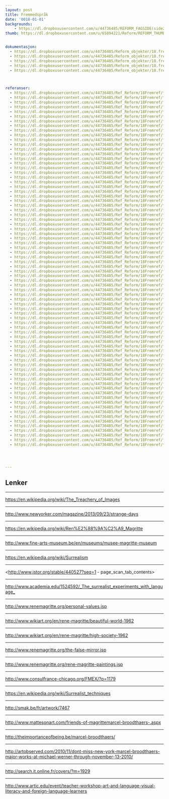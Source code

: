 ```yaml
---
layout: post
title: Fremmedspråk
date: '0018-01-01'
backgrounds:
    - https://dl.dropboxusercontent.com/u/44736485/REFORM_FAGSIDE(side2)/18.Fremmedspraak2m.jpg
thumb: https://dl.dropboxusercontent.com/u/65894221/Reform/REFORM_THUMBNAILS/18.Fremmedspraak.jpg


dokumentasjon:
  - https://dl.dropboxusercontent.com/u/44736485/Reform_objekter/18.frem1.jpg
  - https://dl.dropboxusercontent.com/u/44736485/Reform_objekter/18.frem2.jpg
  - https://dl.dropboxusercontent.com/u/44736485/Reform_objekter/18.frem3.jpg
  - https://dl.dropboxusercontent.com/u/44736485/Reform_objekter/18.frem4.jpg
  - https://dl.dropboxusercontent.com/u/44736485/Reform_objekter/18.frem5.jpg



referanser:
  - https://dl.dropboxusercontent.com/u/44736485/Ref_Reform/18Fremref/fremref01.jpg
  - https://dl.dropboxusercontent.com/u/44736485/Ref_Reform/18Fremref/fremref02.jpg
  - https://dl.dropboxusercontent.com/u/44736485/Ref_Reform/18Fremref/fremref03.jpg
  - https://dl.dropboxusercontent.com/u/44736485/Ref_Reform/18Fremref/fremref04.jpg
  - https://dl.dropboxusercontent.com/u/44736485/Ref_Reform/18Fremref/fremref04b.jpg
  - https://dl.dropboxusercontent.com/u/44736485/Ref_Reform/18Fremref/fremref05.jpg
  - https://dl.dropboxusercontent.com/u/44736485/Ref_Reform/18Fremref/fremref06.jpg
  - https://dl.dropboxusercontent.com/u/44736485/Ref_Reform/18Fremref/fremref06b.jpg
  - https://dl.dropboxusercontent.com/u/44736485/Ref_Reform/18Fremref/fremref07.jpg
  - https://dl.dropboxusercontent.com/u/44736485/Ref_Reform/18Fremref/fremref08.jpg
  - https://dl.dropboxusercontent.com/u/44736485/Ref_Reform/18Fremref/fremref09.jpg
  - https://dl.dropboxusercontent.com/u/44736485/Ref_Reform/18Fremref/fremref10.jpg
  - https://dl.dropboxusercontent.com/u/44736485/Ref_Reform/18Fremref/fremref11.jpg
  - https://dl.dropboxusercontent.com/u/44736485/Ref_Reform/18Fremref/fremref11b.jpg
  - https://dl.dropboxusercontent.com/u/44736485/Ref_Reform/18Fremref/fremref11c.jpg
  - https://dl.dropboxusercontent.com/u/44736485/Ref_Reform/18Fremref/fremref11d.jpg
  - https://dl.dropboxusercontent.com/u/44736485/Ref_Reform/18Fremref/fremref12.jpg
  - https://dl.dropboxusercontent.com/u/44736485/Ref_Reform/18Fremref/fremref13.jpg
  - https://dl.dropboxusercontent.com/u/44736485/Ref_Reform/18Fremref/fremref14.jpg
  - https://dl.dropboxusercontent.com/u/44736485/Ref_Reform/18Fremref/fremref14b.jpg
  - https://dl.dropboxusercontent.com/u/44736485/Ref_Reform/18Fremref/fremref15.jpg
  - https://dl.dropboxusercontent.com/u/44736485/Ref_Reform/18Fremref/fremref16.jpg
  - https://dl.dropboxusercontent.com/u/44736485/Ref_Reform/18Fremref/fremref16b.jpg
  - https://dl.dropboxusercontent.com/u/44736485/Ref_Reform/18Fremref/fremref17.jpg
  - https://dl.dropboxusercontent.com/u/44736485/Ref_Reform/18Fremref/fremref18.jpg
  - https://dl.dropboxusercontent.com/u/44736485/Ref_Reform/18Fremref/fremref18b.jpg
  - https://dl.dropboxusercontent.com/u/44736485/Ref_Reform/18Fremref/fremref19.jpg
  - https://dl.dropboxusercontent.com/u/44736485/Ref_Reform/18Fremref/fremref20.jpg
  - https://dl.dropboxusercontent.com/u/44736485/Ref_Reform/18Fremref/fremref21.jpg
  - https://dl.dropboxusercontent.com/u/44736485/Ref_Reform/18Fremref/fremref21b.jpg
  - https://dl.dropboxusercontent.com/u/44736485/Ref_Reform/18Fremref/fremref22.jpg
  - https://dl.dropboxusercontent.com/u/44736485/Ref_Reform/18Fremref/fremref23.jpg
  - https://dl.dropboxusercontent.com/u/44736485/Ref_Reform/18Fremref/fremref24.jpg
  - https://dl.dropboxusercontent.com/u/44736485/Ref_Reform/18Fremref/fremref25.jpg
  - https://dl.dropboxusercontent.com/u/44736485/Ref_Reform/18Fremref/fremref26.jpg
  - https://dl.dropboxusercontent.com/u/44736485/Ref_Reform/18Fremref/fremref27.jpg
  - https://dl.dropboxusercontent.com/u/44736485/Ref_Reform/18Fremref/fremref28.jpg
  - https://dl.dropboxusercontent.com/u/44736485/Ref_Reform/18Fremref/fremref28b.jpg
  - https://dl.dropboxusercontent.com/u/44736485/Ref_Reform/18Fremref/fremref29.jpg
  - https://dl.dropboxusercontent.com/u/44736485/Ref_Reform/18Fremref/fremref30.jpg
  - https://dl.dropboxusercontent.com/u/44736485/Ref_Reform/18Fremref/fremref31.jpg
  - https://dl.dropboxusercontent.com/u/44736485/Ref_Reform/18Fremref/fremref32.jpg
  - https://dl.dropboxusercontent.com/u/44736485/Ref_Reform/18Fremref/fremref34.jpg
  - https://dl.dropboxusercontent.com/u/44736485/Ref_Reform/18Fremref/fremref34b.jpg
  - https://dl.dropboxusercontent.com/u/44736485/Ref_Reform/18Fremref/fremref35.jpg
  - https://dl.dropboxusercontent.com/u/44736485/Ref_Reform/18Fremref/fremref35b.jpg
  - https://dl.dropboxusercontent.com/u/44736485/Ref_Reform/18Fremref/fremref36.jpg
  - https://dl.dropboxusercontent.com/u/44736485/Ref_Reform/18Fremref/fremref36b.jpg
  - https://dl.dropboxusercontent.com/u/44736485/Ref_Reform/18Fremref/fremref37.jpg
  - https://dl.dropboxusercontent.com/u/44736485/Ref_Reform/18Fremref/fremref38.jpg
  - https://dl.dropboxusercontent.com/u/44736485/Ref_Reform/18Fremref/fremref39.jpg
  - https://dl.dropboxusercontent.com/u/44736485/Ref_Reform/18Fremref/fremref39b.jpg
  - https://dl.dropboxusercontent.com/u/44736485/Ref_Reform/18Fremref/fremref39c.jpg
  - https://dl.dropboxusercontent.com/u/44736485/Ref_Reform/18Fremref/fremref40.jpg
  - https://dl.dropboxusercontent.com/u/44736485/Ref_Reform/18Fremref/fremref41.jpg
  - https://dl.dropboxusercontent.com/u/44736485/Ref_Reform/18Fremref/fremref42.jpg
  - https://dl.dropboxusercontent.com/u/44736485/Ref_Reform/18Fremref/fremref43.jpg
  - https://dl.dropboxusercontent.com/u/44736485/Ref_Reform/18Fremref/fremref44.jpg
  - https://dl.dropboxusercontent.com/u/44736485/Ref_Reform/18Fremref/fremref45.jpg
  - https://dl.dropboxusercontent.com/u/44736485/Ref_Reform/18Fremref/fremref46.jpg
  - https://dl.dropboxusercontent.com/u/44736485/Ref_Reform/18Fremref/fremref47.jpg
  - https://dl.dropboxusercontent.com/u/44736485/Ref_Reform/18Fremref/fremref48.jpg
  - https://dl.dropboxusercontent.com/u/44736485/Ref_Reform/18Fremref/fremref49.jpg
  - https://dl.dropboxusercontent.com/u/44736485/Ref_Reform/18Fremref/fremref50.jpg
  - https://dl.dropboxusercontent.com/u/44736485/Ref_Reform/18Fremref/fremref50b.jpg
  - https://dl.dropboxusercontent.com/u/44736485/Ref_Reform/18Fremref/fremref50c.jpg
  - https://dl.dropboxusercontent.com/u/44736485/Ref_Reform/18Fremref/fremref51.jpg
  - https://dl.dropboxusercontent.com/u/44736485/Ref_Reform/18Fremref/fremref52.jpg
  - https://dl.dropboxusercontent.com/u/44736485/Ref_Reform/18Fremref/fremref53.jpg
  - https://dl.dropboxusercontent.com/u/44736485/Ref_Reform/18Fremref/fremref54.jpg
  - https://dl.dropboxusercontent.com/u/44736485/Ref_Reform/18Fremref/fremref54b.jpg
  - https://dl.dropboxusercontent.com/u/44736485/Ref_Reform/18Fremref/fremref54c.jpg
  - https://dl.dropboxusercontent.com/u/44736485/Ref_Reform/18Fremref/fremref54d.jpg
  - https://dl.dropboxusercontent.com/u/44736485/Ref_Reform/18Fremref/fremref54e.jpg
  - https://dl.dropboxusercontent.com/u/44736485/Ref_Reform/18Fremref/fremref54f.jpg
  - https://dl.dropboxusercontent.com/u/44736485/Ref_Reform/18Fremref/fremref55.jpg




---
```



## Lenker<a id="lenker"></a>

* * *
<https://en.wikipedia.org/wiki/The_Treachery_of_Images>

* * *
<http://www.newyorker.com/magazine/2013/09/23/strange-days>

* * *
<https://en.wikipedia.org/wiki/Ren%E2%88%9A%C2%A9_Magritte>

* * *
<http://www.fine-arts-museum.be/en/museums/musee-magritte-museum>

* * *
<https://en.wikipedia.org/wiki/Surrealism>

* * *
<http://www.jstor.org/stable/440527?seq=1 - page_scan_tab_contents>

* * *
<http://www.academia.edu/1524592/_The_surrealist_experiments_with_language_>

* * *
<http://www.renemagritte.org/personal-values.jsp>

* * *
<http://www.wikiart.org/en/rene-magritte/beautiful-world-1962>

* * *
<http://www.wikiart.org/en/rene-magritte/high-society-1962>

* * *
<http://www.renemagritte.org/the-false-mirror.jsp>

* * *
<http://www.renemagritte.org/rene-magritte-paintings.jsp>

* * *
<http://www.consulfrance-chicago.org/FMEX/?p=1179>

* * *
<https://en.wikipedia.org/wiki/Surrealist_techniques>

* * *
<http://smak.be/fr/artwork/7467>

* * *
<http://www.mattesonart.com/friends-of-magrittemarcel-broodthaers-.aspx>

* * *
<http://theimportanceofbeing.be/marcel-broodthaers/>

* * *
<http://artobserved.com/2010/11/dont-miss-new-york-marcel-broodthaers-major-works-at-michael-werner-through-november-13-2010/>

* * *
<http://search.it.online.fr/covers/?m=1929>

* * *
<http://www.artic.edu/event/teacher-workshop-art-and-language-visual-literacy-and-foreign-language-learners>

